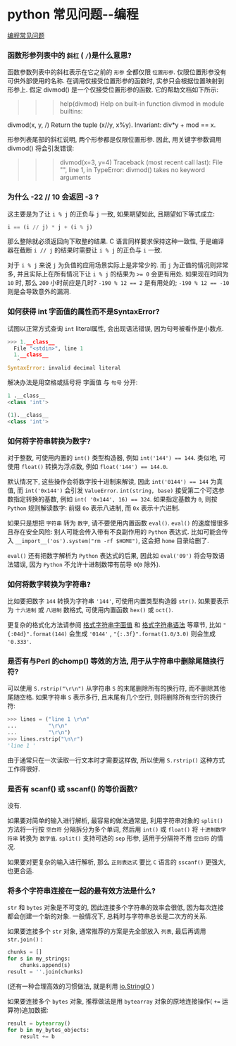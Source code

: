 # python 常见问题--编程

[编程常见问题](https://docs.python.org/zh-cn/3/faq/programming.html?highlight=split#sequences-tuples-lists)

### 函数形参列表中的 `斜杠` ( `/`)是什么意思?

函数参数列表中的斜杠表示在它之前的 `形参` 全都仅限 `位置形参`.
仅限位置形参没有可供外部使用的名称. 在调用仅接受位置形参的函数时, 实参只会根据位置映射到形参上. 假定 divmod() 是一个仅接受位置形参的函数.  它的帮助文档如下所示:
>>>

>>> help(divmod)
Help on built-in function divmod in module builtins:

divmod(x, y, /)
    Return the tuple (x//y, x%y).  Invariant: div*y + mod == x.

形参列表尾部的斜杠说明, 两个形参都是仅限位置形参. 因此, 用关键字参数调用 divmod() 将会引发错误:
>>>

>>> divmod(x=3, y=4)
Traceback (most recent call last):
  File "<stdin>", line 1, in <module>
TypeError: divmod() takes no keyword arguments

### 为什么 -22 // 10 会返回 -3 ?

这主要是为了让 `i % j` 的正负与 `j` 一致, 如果期望如此, 且期望如下等式成立:

```python
i == (i // j) * j + (i % j)
```

那么整除就必须返回向下取整的结果.
C 语言同样要求保持这种一致性, 于是编译器在截断 `i // j` 的结果时需要让 `i % j` 的正负与 `i` 一致.

对于 `i % j` 来说 `j` 为负值的应用场景实际上是非常少的.
而 `j` 为正值的情况则非常多, 并且实际上在所有情况下让 `i % j` 的结果为 `>= 0` 会更有用处.
如果现在时间为 `10` 时, 那么 `200` 小时前应是几时?  `-190 % 12 == 2` 是有用处的;
`-190 % 12 == -10` 则是会导致意外的漏洞.

### 如何获得 int 字面值的属性而不是SyntaxError?

试图以正常方式查询 `int` literal属性, 会出现语法错误, 因为句号被看作是小数点.

```python
>>> 1.__class__
  File "<stdin>", line 1
  1.__class__
   ^
SyntaxError: invalid decimal literal
```

解决办法是用空格或括号将 字面值 与 `句号` 分开:

```python
1 .__class__
<class 'int'>

(1).__class__
<class 'int'>
```

### 如何将字符串转换为数字?

对于整数, 可使用内置的 `int()` 类型构造器, 例如 `int('144') == 144`.
类似地, 可使用 `float()` 转换为浮点数, 例如 `float('144') == 144.0`.

默认情况下, 这些操作会将数字按十进制来解读,
因此 `int('0144') == 144` 为真值, 而 `int('0x144')` 会引发 `ValueError`.
`int(string, base)` 接受第二个可选参数指定转换的基数, 例如 `int( '0x144', 16) == 324`.
如果指定基数为 `0`, 则按 `Python` 规则解读数字: 前缀 `0o` 表示八进制, 而 `0x` 表示十六进制.

如果只是想把 `字符串` 转为 `数字`, 请不要使用内置函数 `eval()`.
`eval()` 的速度慢很多且存在安全风险: 别人可能会传入带有不良副作用的 `Python` 表达式.
比如可能会传入 `__import__('os').system("rm -rf $HOME")`, 这会把 `home` 目录给删了.

`eval()` 还有把数字解析为 `Python` 表达式的后果, 因此如 `eval('09')` 将会导致语法错误,
因为 `Python` 不允许十进制数带有前导 `0`(`0` 除外).

### 如何将数字转换为字符串?

比如要把数字 `144` 转换为字符串 `'144'`, 可使用内置类型构造器 `str()`.
如果要表示为 `十六进制` 或 `八进制` 数格式, 可使用内置函数 `hex()` 或 `oct()`.

更复杂的格式化方法请参阅 [格式字符串字面值][] 和 [格式字符串语法] 等章节,
比如 `"{:04d}".format(144)` 会生成 `'0144'` ,  `"{:.3f}".format(1.0/3.0)` 则会生成 `'0.333'`.

[格式字符串字面值]: https://docs.python.org/zh-cn/3/reference/lexical_analysis.html#f-strings
[格式字符串语法]: https://docs.python.org/zh-cn/3/library/string.html#formatstrings

### 是否有与Perl 的chomp() 等效的方法, 用于从字符串中删除尾随换行符?

可以使用 `S.rstrip("\r\n")` 从字符串 `S` 的末尾删除所有的换行符, 而不删除其他尾随空格.
如果字符串 `S` 表示多行, 且末尾有几个空行, 则将删除所有空行的换行符:

```python
>>> lines = ("line 1 \r\n"
...          "\r\n"
...          "\r\n")
>>> lines.rstrip("\n\r")
'line 1 '
```

由于通常只在一次读取一行文本时才需要这样做, 所以使用 `S.rstrip()` 这种方式工作得很好.

### 是否有 scanf() 或 sscanf() 的等价函数?

没有.

如果要对简单的输入进行解析, 最容易的做法通常是,
利用字符串对象的 `split()` 方法将一行按 `空白符` 分隔拆分为多个单词, 然后用 `int()` 或 `float()` 将 `十进制数字符串` 转换为 `数字值`.
`split()` 支持可选的 `sep` 形参, 适用于分隔符不用 `空白符` 的情况.

如果要对更复杂的输入进行解析, 那么 `正则表达式` 要比 `C` 语言的 `sscanf()` 更强大, 也更合适.

### 将多个字符串连接在一起的最有效方法是什么?

`str` 和 `bytes` 对象是不可变的, 因此连接多个字符串的效率会很低, 因为每次连接都会创建一个新的对象.
一般情况下, 总耗时与字符串总长是二次方的关系.

如果要连接多个 `str` 对象, 通常推荐的方案是先全部放入 `列表`, 最后再调用 `str.join()` :

```python
chunks = []
for s in my_strings:
    chunks.append(s)
result = ''.join(chunks)
```

(还有一种合理高效的习惯做法, 就是利用 [io.StringIO][] )

如果要连接多个 `bytes` 对象, 推荐做法是用 `bytearray` 对象的原地连接操作( `+=` 运算符)追加数据:

```python
result = bytearray()
for b in my_bytes_objects:
    result += b
```

[io.StringIO]: https://docs.python.org/zh-cn/3/library/io.html#io.StringIO
